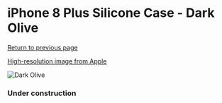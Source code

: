 # iPhone 8 Plus Silicone Case - Dark Olive

[Return to previous page](/iphone_7)

[High-resolution image from Apple](https://store.storeimages.cdn-apple.com/8756/as-images.apple.com/is/MR3Q2?wid=4500&hei=4500&fmt=png)

<div style="width: 384px"><img src="/everysource/MR3Q2.png" alt="Dark Olive"></div>

### Under construction
